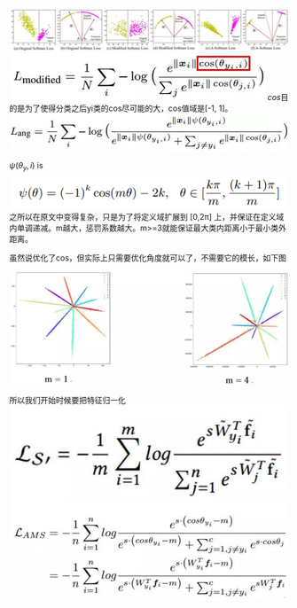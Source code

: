 ![](1.5.4.2.jpg)
![](1.5.4.3.jpg)
$cos$目的是为了使得分类之后yi类的cos尽可能的大，cos值域是[-1, 1]。
![](1.5.4.1.jpg)

$\psi(\theta_{y}, i) \text{ is }$ ![](1.5.4.7.png) 之所以在原文中变得复杂，只是为了将定义域扩展到 [0,2π] 上，并保证在定义域内单调递减。m越大，惩罚系数越大。m>=3就能保证最大类内距离小于最小类外距离。

虽然说优化了cos，但实际上只需要优化角度就可以了，不需要它的模长，如下图

![](1.5.4.4.jpg)

所以我们开始时候要把特征归一化
![](1.5.4.5.jpg)
![](1.5.4.6.jpg)
